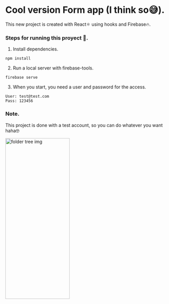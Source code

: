 # Cool version Form app (I think so😅).

This new project is created with React⚛️ using hooks and Firebase🔥.

### Steps for running this proyect 🧐.

1. Install dependencies.
```
npm install 
```
2. Run a local server with firebase-tools.
```
firebase serve
```
3. When you start, you need a user and password for the access.
```
User: test@test.com
Pass: 123456
```
### Note.
This project is done with a test account, so you can do whatever you want haha🤓

<p aling="center">
<img src='https://i.ibb.co/BGP5f4c/foldertree.png' width='200' height='500' alt='folder tree img'>
</p>
